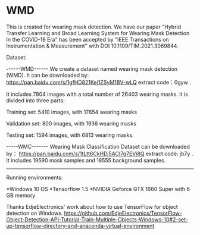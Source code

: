 # WMD
This is created for wearing mask detection. We have our paper "Hybrid Transfer Learning and Broad Learning System for Wearing Mask Detection In the COVID-19 Era" has been accepted by  "IEEE Transactions on Instrumentation & Measurement" with DOI 10.1109/TIM.2021.3069844. 


Dataset: 

------WMD------
We create a dataset named wearing mask detection (WMD).  It can be downloaded by: https://pan.baidu.com/s/1gfHD821Kej1ZSyM1BV-wLQ extract code：0gyw .

It includes 7804 images with a total number of 26403 wearing masks. It is divided into three parts:

Training set: 5410 images, with 17654 wearing masks

Validation set: 800 images, with 1936 wearing masks

Testing set: 1594 images, with 6813 wearing masks.

-----WMC-------
Wearing Mask Classification Dataset can be downloaded by： https://pan.baidu.com/s/1tLtt6CkHDj5ACI7g7EVi8Q  extract code: jb7y . 
It includes 19590 mask samples and 18555 background samples.
 
---------------
Running environments:

*Windows 10 OS   *Tensorflow 1.5   *NVIDIA Geforce GTX 1660 Super with 6 GB memory

Thanks EdjeElectronics' work about how to use TensorFlow for object detection on Windows. 
https://github.com/EdjeElectronics/TensorFlow-Object-Detection-API-Tutorial-Train-Multiple-Objects-Windows-10#2-set-up-tensorflow-directory-and-anaconda-virtual-environment
 
